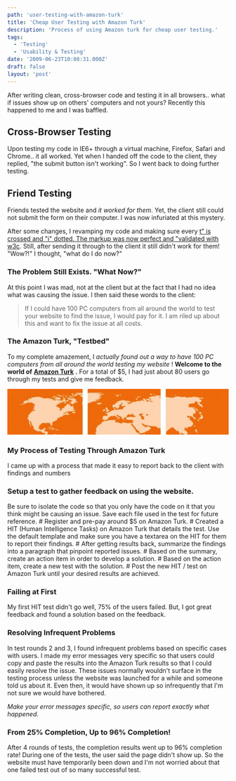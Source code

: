 ```yaml
---
path: 'user-testing-with-amazon-turk'
title: 'Cheap User Testing with Amazon Turk'
description: 'Process of using Amazon turk for cheap user testing.'
tags:
  - 'Testing'
  - 'Usability & Testing'
date: '2009-06-23T10:08:31.000Z'
draft: false
layout: 'post'
---
```


After writing clean, cross-browser code and testing it in all browsers.. what if issues show up on others' computers and not yours? Recently this happened to me and I was baffled.

## Cross-Browser Testing

Upon testing my code in IE6+ through a virtual machine, Firefox, Safari and Chrome.. it all worked. Yet when I handed off the code to the client, they replied, "the submit button isn't working". So I went back to doing further testing.

## Friend Testing

Friends tested the website and _it worked for them_. Yet, the client still could not submit the form on their computer. I was now infuriated at this mystery.

After some changes, I revamping my code and making sure every [t" is crossed and "i" dotted. The markup was now perfect and "validated with w3c](http://validator.w3.org/). Still, after sending it through to the client it still didn't work for them! "Wow?!" I thought, "what do I do now?"

### The Problem Still Exists. "What Now?"

At this point I was mad, not at the client but at the fact that I had no idea what was causing the issue. I then said these words to the client:

> If I could have 100 PC computers from all around the world to test your website to find the issue, I would pay for it. I am riled up about this and want to fix the issue at all costs.

### The Amazon Turk, "Testbed"

To my complete amazement, I _actually found out a way to have 100 PC computers from all around the world testing my website_ ! **Welcome to the world of** [**Amazon Turk**](https://www.mturk.com/mturk/welcome) **.** For a total of $5, I had just about 80 users go through my tests and give me feedback.

![](./world-map-orange.jpg)

### My Process of Testing Through Amazon Turk

I came up with a process that made it easy to report back to the client with findings and numbers

### Setup a test to gather feedback on using the website.

Be sure to isolate the code so that you only have the code on it that you think might be causing an issue. Save each file used in the test for future reference. # Register and pre-pay around $5 on Amazon Turk. # Created a HIT (Human Intelligence Tasks) on Amazon Turk that details the test. Use the default template and make sure you have a textarea on the HIT for them to report their findings. # After getting results back, summarize the findings into a paragraph that pinpoint reported issues. # Based on the summary, create an action item in order to develop a solution. # Based on the action item, create a new test with the solution. # Post the new HIT / test on Amazon Turk until your desired results are achieved.

### Failing at First

My first HIT test didn't go well, 75% of the users failed. But, I got great feedback and found a solution based on the feedback.

### Resolving Infrequent Problems

In test rounds 2 and 3, I found infrequent problems based on specific cases with users. I made my error messages very specific so that users could copy and paste the results into the Amazon Turk results so that I could easily resolve the issue. These issues normally wouldn't surface in the testing process unless the website was launched for a while and someone told us about it. Even then, it would have shown up so infrequently that I'm not sure we would have bothered.

_Make your error messages specific, so users can report exactly what happened._

### From 25% Completion, Up to 96% Completion!

After 4 rounds of tests, the completion results went up to 96% completion rate! During one of the tests, the user said the page didn't show up. So the website must have temporarily been down and I'm not worried about that one failed test out of so many successful test.
